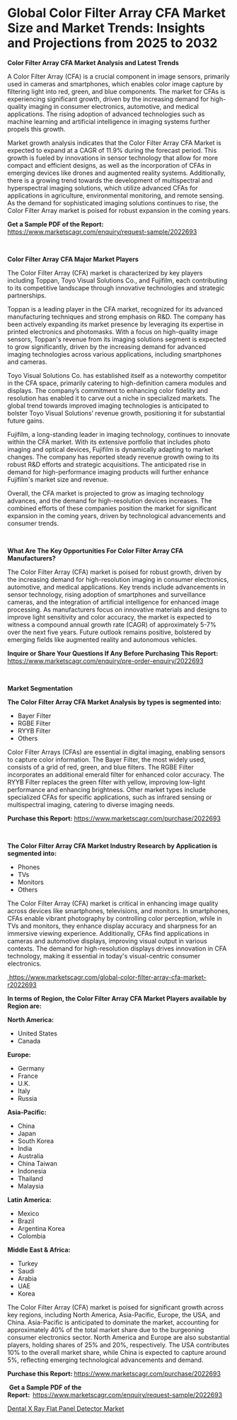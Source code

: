 <p><h1>Global Color Filter Array CFA Market Size and Market Trends: Insights and Projections from 2025 to 2032</h1></p><p><strong>Color Filter Array CFA Market Analysis and Latest Trends</strong></p>
<p><p>A Color Filter Array (CFA) is a crucial component in image sensors, primarily used in cameras and smartphones, which enables color image capture by filtering light into red, green, and blue components. The market for CFAs is experiencing significant growth, driven by the increasing demand for high-quality imaging in consumer electronics, automotive, and medical applications. The rising adoption of advanced technologies such as machine learning and artificial intelligence in imaging systems further propels this growth.</p><p>Market growth analysis indicates that the Color Filter Array CFA Market is expected to expand at a CAGR of 11.9% during the forecast period. This growth is fueled by innovations in sensor technology that allow for more compact and efficient designs, as well as the incorporation of CFAs in emerging devices like drones and augmented reality systems. Additionally, there is a growing trend towards the development of multispectral and hyperspectral imaging solutions, which utilize advanced CFAs for applications in agriculture, environmental monitoring, and remote sensing. As the demand for sophisticated imaging solutions continues to rise, the Color Filter Array market is poised for robust expansion in the coming years.</p></p>
<p><strong>Get a Sample PDF of the Report:&nbsp;</strong> <a href="https://www.marketscagr.com/enquiry/request-sample/2022693?utm_campaign=2756&utm_medium=2&utm_source=Github&utm_content=ia&utm_term=29032025&utm_id=color-filter-array-cfa">https://www.marketscagr.com/enquiry/request-sample/2022693</a></p>
<p>&nbsp;</p>
<p><strong>Color Filter Array CFA Major Market Players</strong></p>
<p><p>The Color Filter Array (CFA) market is characterized by key players including Toppan, Toyo Visual Solutions Co., and Fujifilm, each contributing to its competitive landscape through innovative technologies and strategic partnerships.</p><p>Toppan is a leading player in the CFA market, recognized for its advanced manufacturing techniques and strong emphasis on R&D. The company has been actively expanding its market presence by leveraging its expertise in printed electronics and photomasks. With a focus on high-quality image sensors, Toppan's revenue from its imaging solutions segment is expected to grow significantly, driven by the increasing demand for advanced imaging technologies across various applications, including smartphones and cameras.</p><p>Toyo Visual Solutions Co. has established itself as a noteworthy competitor in the CFA space, primarily catering to high-definition camera modules and displays. The company’s commitment to enhancing color fidelity and resolution has enabled it to carve out a niche in specialized markets. The global trend towards improved imaging technologies is anticipated to bolster Toyo Visual Solutions’ revenue growth, positioning it for substantial future gains.</p><p>Fujifilm, a long-standing leader in imaging technology, continues to innovate within the CFA market. With its extensive portfolio that includes photo imaging and optical devices, Fujifilm is dynamically adapting to market changes. The company has reported steady revenue growth owing to its robust R&D efforts and strategic acquisitions. The anticipated rise in demand for high-performance imaging products will further enhance Fujifilm's market size and revenue.</p><p>Overall, the CFA market is projected to grow as imaging technology advances, and the demand for high-resolution devices increases. The combined efforts of these companies position the market for significant expansion in the coming years, driven by technological advancements and consumer trends.</p></p>
<p>&nbsp;</p>
<p><strong>What Are The Key Opportunities For Color Filter Array CFA Manufacturers?</strong></p>
<p><p>The Color Filter Array (CFA) market is poised for robust growth, driven by the increasing demand for high-resolution imaging in consumer electronics, automotive, and medical applications. Key trends include advancements in sensor technology, rising adoption of smartphones and surveillance cameras, and the integration of artificial intelligence for enhanced image processing. As manufacturers focus on innovative materials and designs to improve light sensitivity and color accuracy, the market is expected to witness a compound annual growth rate (CAGR) of approximately 5-7% over the next five years. Future outlook remains positive, bolstered by emerging fields like augmented reality and autonomous vehicles.</p></p>
<p><strong>Inquire or Share Your Questions If Any Before Purchasing This Report:</strong> <a href="https://www.marketscagr.com/enquiry/pre-order-enquiry/2022693?utm_campaign=2756&utm_medium=2&utm_source=Github&utm_content=ia&utm_term=29032025&utm_id=color-filter-array-cfa">https://www.marketscagr.com/enquiry/pre-order-enquiry/2022693</a></p>
<p>&nbsp;</p>
<p><strong>Market Segmentation</strong></p>
<p><strong>The Color Filter Array CFA Market Analysis by types is segmented into:</strong></p>
<p><ul><li>Bayer Filter</li><li>RGBE Filter</li><li>RYYB Filter</li><li>Others</li></ul></p>
<p><p>Color Filter Arrays (CFAs) are essential in digital imaging, enabling sensors to capture color information. The Bayer Filter, the most widely used, consists of a grid of red, green, and blue filters. The RGBE Filter incorporates an additional emerald filter for enhanced color accuracy. The RYYB Filter replaces the green filter with yellow, improving low-light performance and enhancing brightness. Other market types include specialized CFAs for specific applications, such as infrared sensing or multispectral imaging, catering to diverse imaging needs.</p></p>
<p><strong>Purchase this Report:&nbsp;</strong><a href="https://www.marketscagr.com/purchase/2022693?utm_campaign=2756&utm_medium=2&utm_source=Github&utm_content=ia&utm_term=29032025&utm_id=color-filter-array-cfa">https://www.marketscagr.com/purchase/2022693</a></p>
<p>&nbsp;</p>
<p><strong>The Color Filter Array CFA Market Industry Research by Application is segmented into:</strong></p>
<p><ul><li>Phones</li><li>TVs</li><li>Monitors</li><li>Others</li></ul></p>
<p><p>The Color Filter Array (CFA) market is critical in enhancing image quality across devices like smartphones, televisions, and monitors. In smartphones, CFAs enable vibrant photography by controlling color perception, while in TVs and monitors, they enhance display accuracy and sharpness for an immersive viewing experience. Additionally, CFAs find applications in cameras and automotive displays, improving visual output in various contexts. The demand for high-resolution displays drives innovation in CFA technology, making it essential in today's visual-centric consumer electronics.</p></p>
<p><a href="https://www.marketscagr.com/global-color-filter-array-cfa-market-r2022693?utm_campaign=2756&utm_medium=2&utm_source=Github&utm_content=ia&utm_term=29032025&utm_id=color-filter-array-cfa">&nbsp;https://www.marketscagr.com/global-color-filter-array-cfa-market-r2022693</a></p>
<p><strong>In terms of Region, the Color Filter Array CFA Market Players available by Region are:</strong></p>
<p>
    <p> <strong> North America: </strong>
        <ul>
            <li>United States</li>
            <li>Canada</li>
        </ul>
        </p> 
    <p> <strong> Europe: </strong>
        <ul>
            <li>Germany</li>
            <li>France</li>
            <li>U.K.</li>
            <li>Italy</li>
            <li>Russia</li>
        </ul>
        </p> 
    <p> <strong> Asia-Pacific: </strong>
        <ul>
            <li>China</li>
            <li>Japan</li>
            <li>South Korea</li>
            <li>India</li>
            <li>Australia</li>
            <li>China Taiwan</li>
            <li>Indonesia</li>
            <li>Thailand</li>
            <li>Malaysia</li>
        </ul>
        </p> 
    <p> <strong> Latin America: </strong>
        <ul>
            <li>Mexico</li>
            <li>Brazil</li>
            <li>Argentina Korea</li>
            <li>Colombia</li>
        </ul>
        </p> 
    <p> <strong> Middle East & Africa: </strong>
        <ul>
            <li>Turkey</li>
            <li>Saudi</li>
            <li>Arabia</li>
            <li>UAE</li>
            <li>Korea</li>
        </ul>
    </p>
    </p>
<p><p>The Color Filter Array (CFA) market is poised for significant growth across key regions, including North America, Asia-Pacific, Europe, the USA, and China. Asia-Pacific is anticipated to dominate the market, accounting for approximately 40% of the total market share due to the burgeoning consumer electronics sector. North America and Europe are also substantial players, holding shares of 25% and 20%, respectively. The USA contributes 10% to the overall market share, while China is expected to capture around 5%, reflecting emerging technological advancements and demand.</p></p>
<p><strong>Purchase this Report: </strong><a href="https://www.marketscagr.com/purchase/2022693?utm_campaign=2756&utm_medium=2&utm_source=Github&utm_content=ia&utm_term=29032025&utm_id=color-filter-array-cfa">https://www.marketscagr.com/purchase/2022693</a></p>
<p>&nbsp;<strong>Get a Sample PDF of the Report:&nbsp;&nbsp;</strong><a href="https://www.marketscagr.com/enquiry/request-sample/2022693?utm_campaign=2756&utm_medium=2&utm_source=Github&utm_content=ia&utm_term=29032025&utm_id=color-filter-array-cfa">https://www.marketscagr.com/enquiry/request-sample/2022693</a></p>
<p><strong></strong></p>
<p><p><a href="https://github.com/osbornrdaflalo/Market-Research-Report-List-1/blob/main/dental-x-ray-flat-panel-detector-market.md?utm_campaign=2756&utm_medium=2&utm_source=Github&utm_content=ia&utm_term=29032025&utm_id=color-filter-array-cfa">Dental X Ray Flat Panel Detector Market</a></p></p>